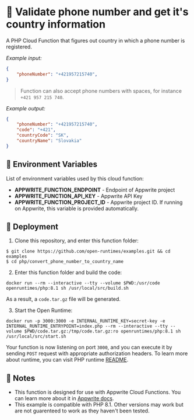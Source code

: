 # 📱 Validate phone number and get it's country information

A PHP Cloud Function that figures out country in which a phone number is registered.

_Example input:_

```json
{
    "phoneNumber": "+421957215740",
}
```

> Function can also accept phone numbers with spaces, for instance `+421 957 215 740`.


_Example output:_


```json
{
    "phoneNumber": "+421957215740",
    "code": "+421",
    "countryCode": "SK",
    "countryName": "Slovakia"
}
```

## 📝 Environment Variables

List of environment variables used by this cloud function:

- **APPWRITE_FUNCTION_ENDPOINT** - Endpoint of Appwrite project
- **APPWRITE_FUNCTION_API_KEY** - Appwrite API Key
- **APPWRITE_FUNCTION_PROJECT_ID** - Appwrite project ID. If running on Appwrite, this variable is provided automatically.

## 🚀 Deployment

1. Clone this repository, and enter this function folder:

```
$ git clone https://github.com/open-runtimes/examples.git && cd examples
$ cd php/convert_phone_number_to_country_name
```

2. Enter this function folder and build the code:
```
docker run --rm --interactive --tty --volume $PWD:/usr/code openruntimes/php:8.1 sh /usr/local/src/build.sh
```
As a result, a `code.tar.gz` file will be generated.

3. Start the Open Runtime:
```
docker run -p 3000:3000 -e INTERNAL_RUNTIME_KEY=secret-key -e INTERNAL_RUNTIME_ENTRYPOINT=index.php --rm --interactive --tty --volume $PWD/code.tar.gz:/tmp/code.tar.gz:ro openruntimes/php:8.1 sh /usr/local/src/start.sh
```

Your function is now listening on port `3000`, and you can execute it by sending `POST` request with appropriate authorization headers. To learn more about runtime, you can visit PHP runtime [README](https://github.com/open-runtimes/open-runtimes/tree/main/runtimes/php-8.1).

## 📝 Notes
 - This function is designed for use with Appwrite Cloud Functions. You can learn more about it in [Appwrite docs](https://appwrite.io/docs/functions).
 - This example is compatible with PHP 8.1. Other versions may work but are not guarenteed to work as they haven't been tested.